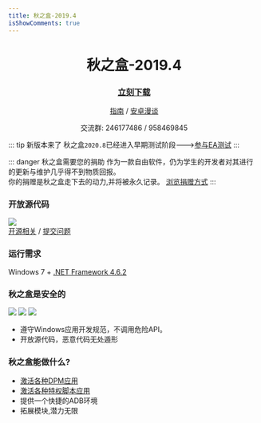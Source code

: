 ```yaml
---
title: 秋之盒-2019.4
isShowComments: true 
---
```

<div align="center">

# 秋之盒-2019.4
<h3>

[立刻下载](/download)    

</h3>

[指南](/guide)  /  [安卓漫谈](/guide/advanced/something_about_android)


交流群: 246177486 / 958469845

</div>

::: tip 新版本来了
秋之盒`2020.8`已经进入早期测试阶段--->[参与EA测试](/download/ea/)
:::

::: danger 秋之盒需要您的捐助
作为一款自由软件，仍为学生的开发者对其进行的更新与维护几乎得不到物质回报。   
你的捐赠是秋之盒走下去的动力,并将被永久记录。
[浏览捐赠方式](donate/)
:::


### 开放源代码
![](https://opencollective.com/AutumnBox/contributors.svg?button=false)   
[开源相关](/dev/os/) / [提交问题](https://github.com/zsh2401/AutumnBox/issues)

### 运行需求
Windows 7 + [.NET Framework 4.6.2](/download/env/)


### 秋之盒是安全的
![](https://img.shields.io/badge/%E5%BC%80%E6%BA%90%E8%AE%B8%E5%8F%AF-LGPL3.0-brightgreen.svg)
<img src="https://img.shields.io/badge/%E5%85%A8%E7%90%83%E6%9F%A5%E6%9D%80-安全-brightgreen.svg">
![](https://img.shields.io/badge/%E8%85%BE%E8%AE%AF%E5%93%88%E5%8B%83-%E6%9C%AA%E5%8F%91%E7%8E%B0%E9%A3%8E%E9%99%A9-brightgreen.svg)

* 遵守Windows应用开发规范，不调用危险API。
* 开放源代码，恶意代码无处遁形

### 秋之盒能做什么?
* [激活各种DPM应用](/guide/basic/dpm/)
* [激活各种特权脚本应用](/guide/basic/script/)
* 提供一个快捷的ADB环境
* 拓展模块,潜力无限

